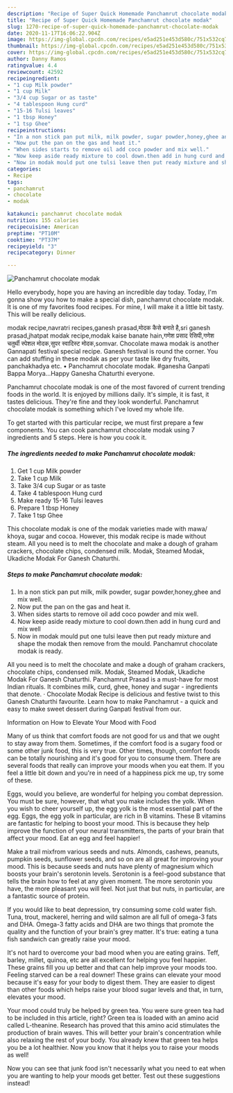 ```yaml
---
description: "Recipe of Super Quick Homemade Panchamrut chocolate modak"
title: "Recipe of Super Quick Homemade Panchamrut chocolate modak"
slug: 1270-recipe-of-super-quick-homemade-panchamrut-chocolate-modak
date: 2020-11-17T16:06:22.904Z
image: https://img-global.cpcdn.com/recipes/e5ad251e453d580c/751x532cq70/panchamrut-chocolate-modak-recipe-main-photo.jpg
thumbnail: https://img-global.cpcdn.com/recipes/e5ad251e453d580c/751x532cq70/panchamrut-chocolate-modak-recipe-main-photo.jpg
cover: https://img-global.cpcdn.com/recipes/e5ad251e453d580c/751x532cq70/panchamrut-chocolate-modak-recipe-main-photo.jpg
author: Danny Ramos
ratingvalue: 4.4
reviewcount: 42592
recipeingredient:
- "1 cup Milk powder"
- "1 cup Milk"
- "3/4 cup Sugar or as taste"
- "4 tablespoon Hung curd"
- "15-16 Tulsi leaves"
- "1 tbsp Honey"
- "1 tsp Ghee"
recipeinstructions:
- "In a non stick pan put milk, milk powder, sugar powder,honey,ghee and mix well."
- "Now put the pan on the gas and heat it."
- "When sides starts to remove oil add coco powder and mix well."
- "Now keep aside ready mixture to cool down.then add in hung curd and mix well"
- "Now in modak mould put one tulsi leave then put ready mixture and shape the modak then remove from the mould. Panchamrut chocolate modak is ready."
categories:
- Recipe
tags:
- panchamrut
- chocolate
- modak

katakunci: panchamrut chocolate modak 
nutrition: 155 calories
recipecuisine: American
preptime: "PT10M"
cooktime: "PT37M"
recipeyield: "3"
recipecategory: Dinner

---
```



![Panchamrut chocolate modak](https://img-global.cpcdn.com/recipes/e5ad251e453d580c/751x532cq70/panchamrut-chocolate-modak-recipe-main-photo.jpg)

Hello everybody, hope you are having an incredible day today. Today, I'm gonna show you how to make a special dish, panchamrut chocolate modak. It is one of my favorites food recipes. For mine, I will make it a little bit tasty. This will be really delicious.

modak recipe,navratri recipes,ganesh prasad,मोदक कैसे बनाते है,sri ganesh prasad,jhatpat modak recipe,modak kaise banate hain,गणेश प्रसाद रेसिपी,गणेश चतुर्थी स्पेशल मोदक,सुपर स्वादिस्ट मोदक,somvar. Chocolate mawa modak is another Gannapati festival special recipe. Ganesh festival is round the corner. You can add stuffing in these modak as per your taste like dry fruits, panchakhadya etc. • Panchamrut chocolate modak. #ganesha Ganpati Bappa Morya…Happy Ganesha Chaturthi everyone.

Panchamrut chocolate modak is one of the most favored of current trending foods in the world. It is enjoyed by millions daily. It's simple, it is fast, it tastes delicious. They're fine and they look wonderful. Panchamrut chocolate modak is something which I've loved my whole life.


To get started with this particular recipe, we must first prepare a few components. You can cook panchamrut chocolate modak using 7 ingredients and 5 steps. Here is how you cook it.

<!--inarticleads1-->

##### The ingredients needed to make Panchamrut chocolate modak:

1. Get 1 cup Milk powder
1. Take 1 cup Milk
1. Take 3/4 cup Sugar or as taste
1. Take 4 tablespoon Hung curd
1. Make ready 15-16 Tulsi leaves
1. Prepare 1 tbsp Honey
1. Take 1 tsp Ghee


This chocolate modak is one of the modak varieties made with mawa/ khoya, sugar and cocoa. However, this modak recipe is made without steam. All you need is to melt the chocolate and make a dough of graham crackers, chocolate chips, condensed milk. Modak, Steamed Modak, Ukadiche Modak For Ganesh Chaturthi. 

<!--inarticleads2-->

##### Steps to make Panchamrut chocolate modak:

1. In a non stick pan put milk, milk powder, sugar powder,honey,ghee and mix well.
1. Now put the pan on the gas and heat it.
1. When sides starts to remove oil add coco powder and mix well.
1. Now keep aside ready mixture to cool down.then add in hung curd and mix well
1. Now in modak mould put one tulsi leave then put ready mixture and shape the modak then remove from the mould. Panchamrut chocolate modak is ready.


All you need is to melt the chocolate and make a dough of graham crackers, chocolate chips, condensed milk. Modak, Steamed Modak, Ukadiche Modak For Ganesh Chaturthi. Panchamrut Prasad is a must-have for most Indian rituals. It combines milk, curd, ghee, honey and sugar - ingredients that denote. · Chocolate Modak Recipe is delicious and festive twist to this Ganesh Chaturthi favourite. Learn how to make Panchamrut - a quick and easy to make sweet dessert during Ganpati festival from our. 

Information on How to Elevate Your Mood with Food


Many of us think that comfort foods are not good for us and that we ought to stay away from them. Sometimes, if the comfort food is a sugary food or some other junk food, this is very true. Other times, though, comfort foods can be totally nourishing and it's good for you to consume them. There are several foods that really can improve your moods when you eat them. If you feel a little bit down and you're in need of a happiness pick me up, try some of these.

Eggs, would you believe, are wonderful for helping you combat depression. You must be sure, however, that what you make includes the yolk. When you wish to cheer yourself up, the egg yolk is the most essential part of the egg. Eggs, the egg yolk in particular, are rich in B vitamins. These B vitamins are fantastic for helping to boost your mood. This is because they help improve the function of your neural transmitters, the parts of your brain that affect your mood. Eat an egg and feel happier!

Make a trail mixfrom various seeds and nuts. Almonds, cashews, peanuts, pumpkin seeds, sunflower seeds, and so on are all great for improving your mood. This is because seeds and nuts have plenty of magnesium which boosts your brain's serotonin levels. Serotonin is a feel-good substance that tells the brain how to feel at any given moment. The more serotonin you have, the more pleasant you will feel. Not just that but nuts, in particular, are a fantastic source of protein.

If you would like to beat depression, try consuming some cold water fish. Tuna, trout, mackerel, herring and wild salmon are all full of omega-3 fats and DHA. Omega-3 fatty acids and DHA are two things that promote the quality and the function of your brain's grey matter. It's true: eating a tuna fish sandwich can greatly raise your mood. 

It's not hard to overcome your bad mood when you are eating grains. Teff, barley, millet, quinoa, etc are all excellent for helping you feel happier. These grains fill you up better and that can help improve your moods too. Feeling starved can be a real downer! These grains can elevate your mood because it's easy for your body to digest them. They are easier to digest than other foods which helps raise your blood sugar levels and that, in turn, elevates your mood.

Your mood could truly be helped by green tea. You were sure green tea had to be included in this article, right? Green tea is loaded with an amino acid called L-theanine. Research has proved that this amino acid stimulates the production of brain waves. This will better your brain's concentration while also relaxing the rest of your body. You already knew that green tea helps you be a lot healthier. Now you know that it helps you to raise your moods as well!

Now you can see that junk food isn't necessarily what you need to eat when you are wanting to help your moods get better. Test out  these suggestions  instead!

